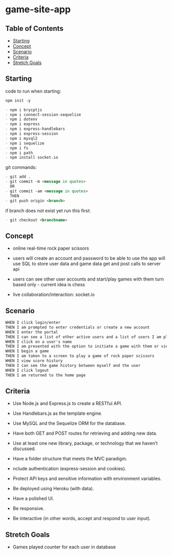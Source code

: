 # game-site-app

## Table of Contents

- [Starting](#Starting)
- [Concept](#Concept)
- [Scenario](#Scenario)
- [Criteria](#Criteria)
- [Stretch Goals](#Stretch-Goals)

## Starting

code to run when starting:

```md
npm init -y

- npm i brycptjs
- npm i connect-session-sequelize
- npm i dotenv
- npm i express
- npm i express-handlebars
- npm i express-session
- npm i mysql2
- npm i sequelize
- npm i fs
- npm i path
- npm install socket.io
```

git commands:

```md
- git add .
- git commit -m <message in quotes>
  OR
- git commit -am <message in quotes>
  THEN
- git push origin <branch>
```

if branch does not exist yet run this first:

```md
- git checkout <branchname>
```

## Concept

- online real-time rock paper scissors

- users will create an account and password to be able to use the app
  will use SQL to store user data and game data
  get and post calls to server api

- users can see other user accounts and start/play games with them
  turn based only - current idea is chess

- live collaboration/interaction: socket.io

## Scenario

```md
WHEN I click login/enter
THEN I am prompted to enter credentials or create a new account
WHEN I enter the portal
THEN I can see a list of other active users and a list of users I am playing a game with
WHEN I click on a user's name
THEN I am presented with the option to initiate a game with them or view score history
WHEN I begin a game
THEN I am taken to a screen to play a game of rock paper scissors
WHEN I view score history
THEN I can see the game history between myself and the user
WHEN I click logout
THEN I am returned to the home page
```

## Criteria

- Use Node.js and Express.js to create a RESTful API.

- Use Handlebars.js as the template engine.

- Use MySQL and the Sequelize ORM for the database.

- Have both GET and POST routes for retrieving and adding new data.

- Use at least one new library, package, or technology that we haven’t discussed.

- Have a folder structure that meets the MVC paradigm.

- nclude authentication (express-session and cookies).

- Protect API keys and sensitive information with environment variables.

- Be deployed using Heroku (with data).

- Have a polished UI.

- Be responsive.

- Be interactive (in other words, accept and respond to user input).

## Stretch Goals

- Games played counter for each user in database
